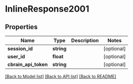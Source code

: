 # InlineResponse2001

## Properties
Name | Type | Description | Notes
------------ | ------------- | ------------- | -------------
**session_id** | **string** |  | [optional] 
**user_id** | **float** |  | [optional] 
**cbrain_api_token** | **string** |  | [optional] 

[[Back to Model list]](../README.md#documentation-for-models) [[Back to API list]](../README.md#documentation-for-api-endpoints) [[Back to README]](../README.md)


